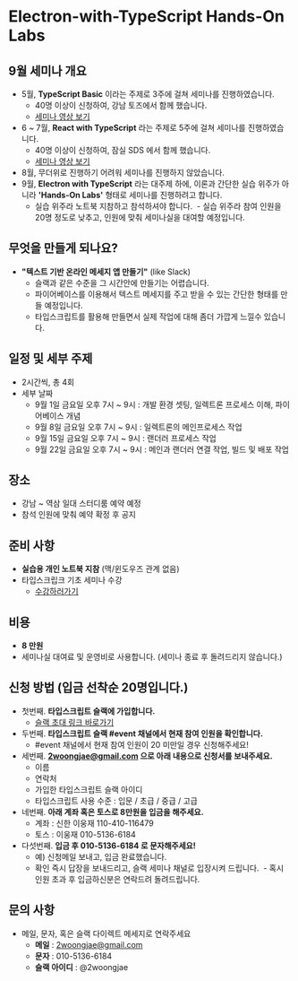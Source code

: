 # Electron-with-TypeScript Hands-On Labs

## 9월 세미나 개요
- 5월, **TypeScript Basic** 이라는 주제로 3주에 걸쳐 세미나를 진행하였습니다.
  - 40명 이상이 신청하여, 강남 토즈에서 함께 했습니다.
  - [세미나 영상 보기](https://www.inflearn.com/course/%ED%83%80%EC%9E%85%EC%8A%A4%ED%81%AC%EB%A6%BD%ED%8A%B8-%EC%BD%94%EB%A6%AC%EC%95%84-1705-%EA%B8%B0%EC%B4%88-%EC%84%B8%EB%AF%B8%EB%82%98/)
- 6 ~ 7월, **React with TypeScript** 라는 주제로 5주에 걸쳐 세미나를 진행하였습니다.
  - 40명 이상이 신청하여, 잠실 SDS 에서 함께 했습니다.
  - [세미나 영상 보기](https://www.inflearn.com/course/react-with-typescript/)
- 8월, 무더위로 진행하기 어려워 세미나를 진행하지 않았습니다.
- 9월, **Electron with TypeScript** 라는 대주제 하에, 이론과 간단한 실습 위주가 아니라 **'Hands-On Labs'** 형태로 세미나를 진행하려고 합니다.
  - 실습 위주라 노트북 지참하고 참석하셔야 합니다.
  - 실습 위주라 참여 인원을 20명 정도로 낮추고, 인원에 맞춰 세미나실을 대여할 예정입니다.

## 무엇을 만들게 되나요?
- **"텍스트 기반 온라인 메세지 앱 만들기"** (like Slack)
  - 슬랙과 같은 수준을 그 시간안에 만들기는 어렵습니다.
  - 파이어베이스를 이용해서 텍스트 메세지를 주고 받을 수 있는 간단한 형태를 만들 예정입니다.
  - 타입스크립트를 활용해 만들면서 실제 작업에 대해 좀더 가깝게 느낄수 있습니다.

## 일정 및 세부 주제
- 2시간씩, 총 4회
- 세부 날짜
  - 9월 1일 금요일 오후 7시 ~ 9시 : 개발 환경 셋팅, 일렉트론 프로세스 이해, 파이어베이스 개념
  - 9월 8일 금요일 오후 7시 ~ 9시 : 일렉트론의 메인프로세스 작업
  - 9월 15일 금요일 오후 7시 ~ 9시 : 랜더러 프로세스 작업
  - 9월 22일 금요일 오후 7시 ~ 9시 : 메인과 랜더러 연결 작업, 빌드 및 배포 작업    

## 장소
- 강남 ~ 역삼 일대 스터디룸 예약 예정
- 참석 인원에 맞춰 예약 확정 후 공지

## 준비 사항
- **실습용 개인 노트북 지참** (맥/윈도우즈 관계 없음)
- 타입스크립크 기초 세미나 수강
  - [수강하러가기](https://www.inflearn.com/course/%ED%83%80%EC%9E%85%EC%8A%A4%ED%81%AC%EB%A6%BD%ED%8A%B8-%EC%BD%94%EB%A6%AC%EC%95%84-1705-%EA%B8%B0%EC%B4%88-%EC%84%B8%EB%AF%B8%EB%82%98/)

## 비용
- **8 만원**
- 세미나실 대여료 및 운영비로 사용합니다. (세미나 종료 후 돌려드리지 않습니다.)

## 신청 방법 (입금 선착순 20명입니다.)
- 첫번째. **타입스크립트 슬랙에 가입합니다.**
  - [슬랙 초대 링크 바로가기](https://ts-korea.now.sh/)
- 두번째. **타입스크립트 슬랙 #event 채널에서 현재 참여 인원을 확인합니다.**
  - #event 채널에서 현재 참여 인원이 20 미만일 경우 신청해주세요!
- 세번째. **2woongjae@gmail.com 으로 아래 내용으로 신청서를 보내주세요.**
  - 이름
  - 연락처
  - 가입한 타입스크립트 슬랙 아이디
  - 타입스크립트 사용 수준 : 입문 / 초급 / 중급 / 고급
- 네번째. **아래 계좌 혹은 토스로 8만원을 입금을 해주세요.**
  - 계좌 : 신한 이웅재 110-410-116479
  - 토스 : 이웅재 010-5136-6184
- 다섯번째. **입금 후 010-5136-6184 로 문자해주세요!**
  - 예) 신청메일 보내고, 입금 완료했습니다.
  - 확인 즉시 답장을 보내드리고, 슬랙 세미나 채널로 입장시켜 드립니다.
  - 혹시 인원 초과 후 입금하신분은 연락드려 돌려드립니다.

## 문의 사항
- 메일, 문자, 혹은 슬랙 다이렉트 메세지로 연락주세요
  - **메일** : 2woongjae@gmail.com
  - **문자** : 010-5136-6184
  - **슬랙 아이디** : @2woongjae
